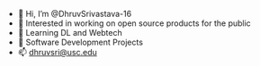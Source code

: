 - 👋 Hi, I’m @DhruvSrivastava-16
- 👀 Interested in working on open source products for the public
- 🌱 Learning DL and Webtech
- 💞️ Software Development Projects
- 📫 dhruvsri@usc.edu





<!---
DhruvSrivastava-16/DhruvSrivastava-16 is a ✨ special ✨ repository because its `README.md` (this file) appears on your GitHub profile.
You can click the Preview link to take a look at your changes.
--->
